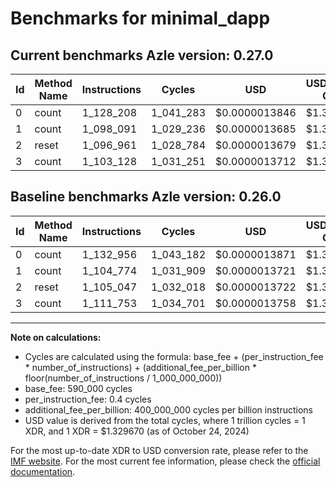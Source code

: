# Benchmarks for minimal_dapp

## Current benchmarks Azle version: 0.27.0

| Id  | Method Name | Instructions | Cycles    | USD           | USD/Million Calls | Change                            |
| --- | ----------- | ------------ | --------- | ------------- | ----------------- | --------------------------------- |
| 0   | count       | 1_128_208    | 1_041_283 | $0.0000013846 | $1.38             | <font color="green">-4_748</font> |
| 1   | count       | 1_098_091    | 1_029_236 | $0.0000013685 | $1.36             | <font color="green">-6_683</font> |
| 2   | reset       | 1_096_961    | 1_028_784 | $0.0000013679 | $1.36             | <font color="green">-8_086</font> |
| 3   | count       | 1_103_128    | 1_031_251 | $0.0000013712 | $1.37             | <font color="green">-8_625</font> |

## Baseline benchmarks Azle version: 0.26.0

| Id  | Method Name | Instructions | Cycles    | USD           | USD/Million Calls |
| --- | ----------- | ------------ | --------- | ------------- | ----------------- |
| 0   | count       | 1_132_956    | 1_043_182 | $0.0000013871 | $1.38             |
| 1   | count       | 1_104_774    | 1_031_909 | $0.0000013721 | $1.37             |
| 2   | reset       | 1_105_047    | 1_032_018 | $0.0000013722 | $1.37             |
| 3   | count       | 1_111_753    | 1_034_701 | $0.0000013758 | $1.37             |

---

**Note on calculations:**

- Cycles are calculated using the formula: base_fee + (per_instruction_fee \* number_of_instructions) + (additional_fee_per_billion \* floor(number_of_instructions / 1_000_000_000))
- base_fee: 590_000 cycles
- per_instruction_fee: 0.4 cycles
- additional_fee_per_billion: 400_000_000 cycles per billion instructions
- USD value is derived from the total cycles, where 1 trillion cycles = 1 XDR, and 1 XDR = $1.329670 (as of October 24, 2024)

For the most up-to-date XDR to USD conversion rate, please refer to the [IMF website](https://www.imf.org/external/np/fin/data/rms_sdrv.aspx).
For the most current fee information, please check the [official documentation](https://internetcomputer.org/docs/current/developer-docs/gas-cost#execution).

